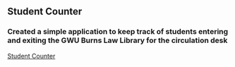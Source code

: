 <h2>Student Counter</h2>
<h3>Created a simple application to keep track of students entering and exiting the GWU Burns Law Library for the circulation desk</h3>
<a href="https://gwu-student-counter.netlify.app/">Student Counter</a>
